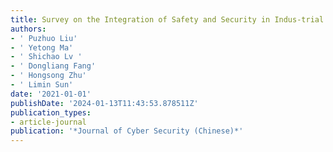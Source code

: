 ```yaml
---
title: Survey on the Integration of Safety and Security in Indus-trial Control Systems
authors:
- ' Puzhuo Liu'
- ' Yetong Ma'
- ' Shichao Lv '
- ' Dongliang Fang'
- ' Hongsong Zhu'
- ' Limin Sun'
date: '2021-01-01'
publishDate: '2024-01-13T11:43:53.878511Z'
publication_types:
- article-journal
publication: '*Journal of Cyber Security (Chinese)*'
---
```


